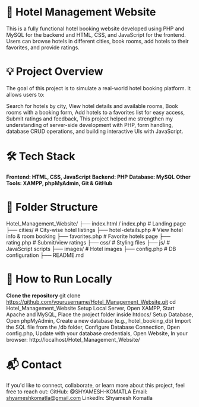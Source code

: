 # 🏨 Hotel Management Website 
This is a fully functional hotel booking website developed using PHP and MySQL for the backend and HTML, CSS, and JavaScript for the frontend.
Users can browse hotels in different cities, book rooms, add hotels to their favorites, and provide ratings.

# 💡 Project Overview
The goal of this project is to simulate a real-world hotel booking platform. It allows users to:

Search for hotels by city,
View hotel details and available rooms,
Book rooms with a booking form,
Add hotels to a favorites list for easy access,
Submit ratings and feedback,
This project helped me strengthen my understanding of server-side development with PHP, form handling, database CRUD operations, and building interactive UIs with JavaScript.

# 🛠️ Tech Stack
**Frontend: HTML, CSS, JavaScript**
**Backend: PHP**
**Database: MySQL**
**Other Tools: XAMPP, phpMyAdmin, Git & GitHub**
# 📁 Folder Structure
Hotel_Management_Website/
├── index.html / index.php       # Landing page
├── cities/                      # City-wise hotel listings
├── hotel-details.php           # View hotel info & room booking
├── favorites.php               # Favorite hotels page
├── rating.php                  # Submit/view ratings
├── css/                        # Styling files
├── js/                         # JavaScript scripts
├── images/                     # Hotel images
├── config.php                  # DB configuration
├── README.md

# 🚀 How to Run Locally
**Clone the repository**
git clone https://github.com/yourusername/Hotel_Management_Website.git
cd Hotel_Management_Website
Setup Local Server,
Open XAMPP,
Start Apache and MySQL,
Place the project folder inside htdocs/
Setup Database,
Open phpMyAdmin,
Create a new database (e.g., hotel_booking_db)
Import the SQL file from the /db folder,
Configure Database Connection,
Open config.php,
Update with your database credentials,
Open Website,
In your browser: http://localhost/Hotel_Management_Website/

# 📬 Contact
If you'd like to connect, collaborate, or learn more about this project, feel free to reach out:
GitHub: @SHYAMESH-KOMATLA
Email: shyameshkomatla@gmail.com
LinkedIn: Shyamesh Komatla
